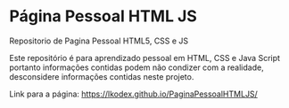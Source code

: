 # Página Pessoal HTML JS
 Repositorio de Pagina Pessoal HTML5, CSS e JS

 Este repositório é para aprendizado pessoal em HTML, CSS e Java Script portanto informações contidas podem não condizer com a realidade, desconsidere informações contidas neste projeto.
 
 Link para a página: https://lkodex.github.io/PaginaPessoalHTMLJS/
